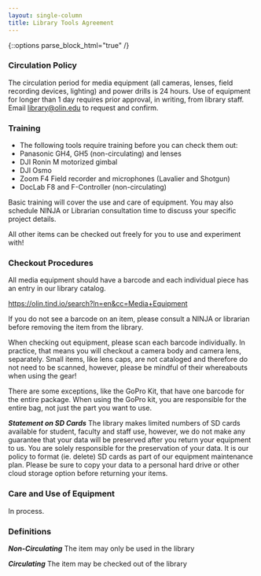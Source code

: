 ```yaml
---
layout: single-column
title: Library Tools Agreement
---
```

{::options parse_block_html="true" /}

### Circulation Policy

The circulation period for media equipment (all cameras, lenses, field recording devices, lighting) and power drills is 24 hours. Use of equipment for longer than 1 day requires prior approval, in writing, from library staff. Email library@olin.edu to request and confirm.

### Training

- The following tools require training before you can check them out:
- Panasonic GH4, GH5 (non-circulating) and lenses
- DJI Ronin M motorized gimbal
- DJI Osmo
- Zoom F4 Field recorder and microphones (Lavalier and Shotgun)
- DocLab F8 and F-Controller (non-circulating)

Basic training will cover the use and care of equipment. You may also schedule NINJA or Librarian consultation time to discuss your specific project details.

All other items can be checked out freely for you to use and experiment with! 

### Checkout Procedures

All media equipment should have a barcode and each individual piece has an entry in our library catalog.

 https://olin.tind.io/search?ln=en&cc=Media+Equipment

If you do not see a barcode on an item, please consult a NINJA or librarian before removing the item from the library. 

When checking out equipment, please scan each barcode individually. In practice, that means you will checkout a camera body and camera lens, separately. Small items, like lens caps, are not cataloged and therefore do not need to be scanned, however, please be mindful of their whereabouts when using the gear!

There are some exceptions, like the GoPro Kit, that have one barcode for the entire package. When using the GoPro kit, you are responsible for the entire bag, not just the part you want to use.

***Statement on SD Cards*** The library makes limited numbers of SD cards available for student, faculty and staff use, however, we do not make any guarantee that your data will be preserved after you return your equipment to us. You are solely responsible for the preservation of your data. It is our policy to format (ie. delete) SD cards as part of our equipment maintenance plan. Please be sure to copy your data to a personal hard drive or other cloud storage option before returning your items.

### Care and Use of Equipment

In process.

### Definitions

***Non-Circulating*** The item may only be used in the library

***Circulating*** The item may be checked out of the library